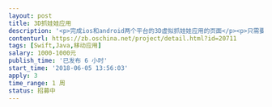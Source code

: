 ```yaml
---                
layout: post       
title: 3D抓娃娃应用           
description: '<p>完成ios和android两个平台的3D虚拟抓娃娃应用的页面</p><p>只需要有抓娃娃的游戏页面，其他页面目前已完成，不需要重复做</p><p>具体详谈</p>'     
contenturl: https://zb.oschina.net/project/detail.html?id=20711      
tags: [Swift,Java,移动应用]            
salary: 1000-1000元          
publish_time: '已发布 6 小时'         
start_time: '2018-06-05 13:56:03'           
apply: 3                   
time_range: 1 周              
status: 招募中                  
---                 
```

